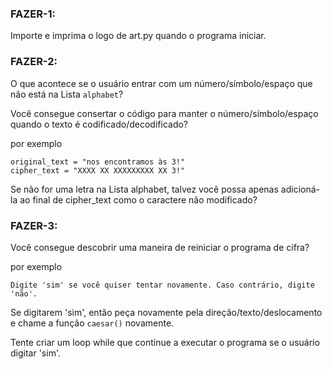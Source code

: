 ### FAZER-1: 
Importe e imprima o logo de art.py quando o programa iniciar.

### FAZER-2: 
O que acontece se o usuário entrar com um número/símbolo/espaço que não está na Lista `alphabet`?

Você consegue consertar o código para manter o número/símbolo/espaço quando o texto é codificado/decodificado?

por exemplo 
```
original_text = "nos encontramos às 3!"
cipher_text = "XXXX XX XXXXXXXXX XX 3!"
```

<div class="hint">
  Se não for uma letra na Lista alphabet, talvez você possa apenas adicioná-la ao final de cipher_text como o caractere não modificado?
</div>


### FAZER-3: 

Você consegue descobrir uma maneira de reiniciar o programa de cifra?

por exemplo 

`Digite 'sim' se você quiser tentar novamente. Caso contrário, digite 'não'.`

Se digitarem 'sim', então peça novamente pela direção/texto/deslocamento e chame a função `caesar()` novamente.

<div class="hint">
  Tente criar um loop while que continue a executar o programa se o usuário digitar 'sim'.
</div>